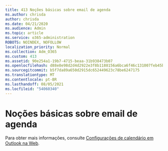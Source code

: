 ```yaml
---
title: 413 Noções básicas sobre email de agenda
ms.author: chrisda
author: chrisda
ms.date: 04/21/2020
ms.audience: Admin
ms.topic: article
ms.service: o365-administration
ROBOTS: NOINDEX, NOFOLLOW
localization_priority: Normal
ms.collection: Adm_O365
ms.custom: 413
ms.assetid: 90e254a1-19b7-4715-beaa-31b938473b07
ms.openlocfilehash: d88e8e98d2d4d2922e3f8b1188156a6bca6f46c131007feb45b745f36f2ff46d
ms.sourcegitcommit: b5f7da89a650d2915dc652449623c78be6247175
ms.translationtype: MT
ms.contentlocale: pt-BR
ms.lasthandoff: 08/05/2021
ms.locfileid: "54060340"
---
```

# <a name="understanding-agenda-mail"></a>Noções básicas sobre email de agenda

Para obter mais informações, consulte [Configurações de calendário em Outlook na Web](https://support.office.com/article/12cba5a4-4f95-4d00-bfc3-b694aa67ac8f.aspx).
